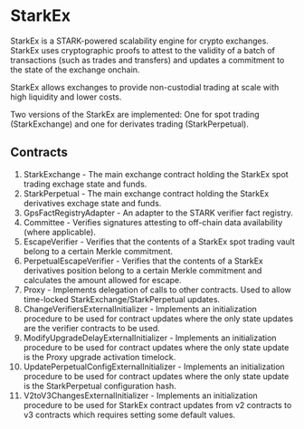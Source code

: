 # StarkEx

StarkEx is a STARK-powered scalability engine for crypto exchanges. StarkEx uses cryptographic
proofs to attest to the validity of a batch of transactions (such as trades and transfers)
and updates a commitment to the state of the exchange onchain.

StarkEx allows exchanges to provide non-custodial trading at scale with high liquidity and lower
costs.

Two versions of the StarkEx are implemented: One for spot trading (StarkExchange) and one for
derivates trading (StarkPerpetual).

## Contracts

1. StarkExchange - The main exchange contract holding the StarkEx spot trading exchage state and
   funds.
2. StarkPerpetual - The main exchange contract holding the StarkEx derivatives exchage state and
   funds.
3. GpsFactRegistryAdapter - An adapter to the STARK verifier fact registry.
4. Committee - Verifies signatures attesting to off-chain data availability (where applicable).
5. EscapeVerifier - Verifies that the contents of a StarkEx spot trading vault belong to a certain
   Merkle commitment.
6. PerpetualEscapeVerifier - Verifies that the contents of a StarkEx derivatives position belong to
   a certain Merkle commitment and calculates the amount allowed for escape.
7. Proxy - Implements delegation of calls to other contracts. Used to allow time-locked
   StarkExchange/StarkPerpetual updates.
8. ChangeVerifiersExternalInitializer - Implements an initialization procedure to be used for
   contract updates where the only state updates are the verifier contracts to be used.
9. ModifyUpgradeDelayExternalInitializer - Implements an initialization procedure to be used for
   contract updates where the only state update is the Proxy upgrade activation timelock.
10. UpdatePerpetualConfigExternalInitializer - Implements an initialization procedure to be used for
    contract updates where the only state update is the StarkPerpetual configuration hash.
11. V2toV3ChangesExternalInitializer - Implements an initialization procedure to be used for
    StarkEx contract updates from v2 contracts to v3 contracts which requires setting some default
    values.

